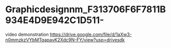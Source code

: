# Graphicdesignnm_F313706F6F7811B934E4D9E942C1D511-
video demonstration
https://drive.google.com/file/d/1aXw3-n0mmzkzVYbMTqapayK2Xdc9N-FY/view?usp=drivesdk
